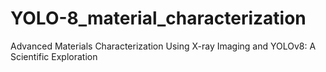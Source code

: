 # YOLO-8_material_characterization
Advanced Materials Characterization Using X-ray Imaging and YOLOv8: A Scientific Exploration
